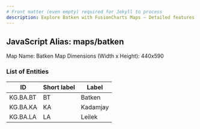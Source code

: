 ```yaml
---
# Front matter (even empty) required for Jekyll to process
description: Explore Batken with FusionCharts Maps – Detailed features for seamless integration. Try now & enhance your data visualization today! 
---
```


## JavaScript Alias: maps/batken

Map Name: Batken Map
Dimensions (Width x Height): 440x590

### List of Entities

ID | Short label | Label
---|---|---|
KG.BA.BT|BT|Batken
KG.BA.KA|KA|Kadamjay
KG.BA.LA|LA|Leilek